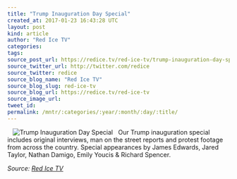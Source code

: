 ```yaml
---
title: "Trump Inauguration Day Special"
created_at: 2017-01-23 16:43:28 UTC
layout: post
kind: article
author: "Red Ice TV"
categories: 
tags: 
source_post_url: https://redice.tv/red-ice-tv/trump-inauguration-day-special
source_twitter_url: http://twitter.com/redice
source_twitter: redice
source_blog_name: "Red Ice TV"
source_blog_slug: red-ice-tv
source_blog_url: https://redice.tv/red-ice-tv
source_image_url: 
tweet_id:
permalink: /mntr/:categories/:year/:month/:day/:title/
---
```

<img align="left" hspace="12" alt="Trump Inauguration Day Special" src="https://rdice.net/a/c/t/17/Trump-Inauguration-Day.9cd7b47f.jpg"> Our Trump inauguration special includes original interviews, man on the street reports and protest footage from across the country. Special appearances by James Edwards, Jared Taylor, Nathan Damigo, Emily Youcis &amp; Richard Spencer.<div class="">
    <i>Source: <a href="https://redice.tv/red-ice-tv">Red Ice TV</a></i>
</div>
